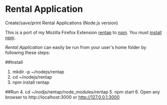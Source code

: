 # Rental Application
Create/save/print Rental Applications (Node.js version)

This is a port of my Mozilla Firefox Extension [rentap](https://github.com/colinkeenan/rentap) to [npm](https://www.npmjs.com/). You must [install npm](https://docs.npmjs.com/getting-started/installing-node#1-install-nodejs--npm). 

*Rental Application* can easily be run from your user's home folder by following these steps:

##Install
1. mkdir -p ~/nodejs/rentap
2. cd ~/nodejs/rentap
3. npm install rentap

##Run
4. cd ~/nodjs/rentap/node\_modules/rentap
5. npm start
6. Open any browser to http://localhost:3000 or http://127.0.0.1:3000

